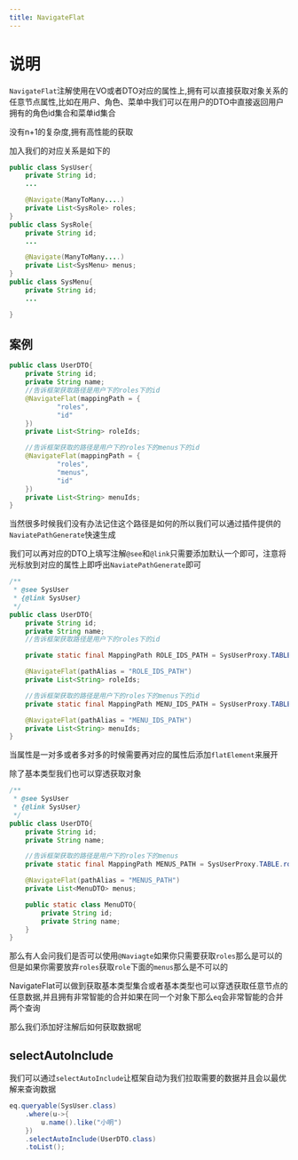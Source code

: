 ```yaml
---
title: NavigateFlat
---
```


# 说明
`NavigateFlat`注解使用在VO或者DTO对应的属性上,拥有可以直接获取对象关系的任意节点属性,比如在用户、角色、菜单中我们可以在用户的DTO中直接返回用户拥有的角色id集合和菜单id集合

没有n+1的复杂度,拥有高性能的获取

加入我们的对应关系是如下的
```java
public class SysUser{
    private String id;
    ...

    @Navigate(ManyToMany....)
    private List<SysRole> roles;
}
public class SysRole{
    private String id;
    ...

    @Navigate(ManyToMany....)
    private List<SysMenu> menus;
}
public class SysMenu{
    private String id;
    ...

}
```


## 案例

```java
public class UserDTO{
    private String id;
    private String name;
    //告诉框架获取路径是用户下的roles下的id
    @NavigateFlat(mappingPath = {
            "roles",
            "id"
    })
    private List<String> roleIds;

    //告诉框架获取的路径是用户下的roles下的menus下的id
    @NavigateFlat(mappingPath = {
            "roles",
            "menus",
            "id"
    })
    private List<String> menuIds;
}

```
当然很多时候我们没有办法记住这个路径是如何的所以我们可以通过插件提供的`NaviatePathGenerate`快速生成

我们可以再对应的DTO上填写注解`@see`和`@link`只需要添加默认一个即可，注意将光标放到对应的属性上即呼出`NaviatePathGenerate`即可
```java
/**
 * @see SysUser
 * {@link SysUser}
 */
public class UserDTO{
    private String id;
    private String name;
    //告诉框架获取路径是用户下的roles下的id

    private static final MappingPath ROLE_IDS_PATH = SysUserProxy.TABLE.roles().flatElement().id();

    @NavigateFlat(pathAlias = "ROLE_IDS_PATH")
    private List<String> roleIds;

    //告诉框架获取的路径是用户下的roles下的menus下的id
    private static final MappingPath MENU_IDS_PATH = SysUserProxy.TABLE.roles().flatElement().menus().flatElement().id();

    @NavigateFlat(pathAlias = "MENU_IDS_PATH")
    private List<String> menuIds;
}
```
当属性是一对多或者多对多的时候需要再对应的属性后添加`flatElement`来展开

除了基本类型我们也可以穿透获取对象


```java
/**
 * @see SysUser
 * {@link SysUser}
 */
public class UserDTO{
    private String id;
    private String name;

    //告诉框架获取的路径是用户下的roles下的menus
    private static final MappingPath MENUS_PATH = SysUserProxy.TABLE.roles().flatElement().menus().flatElement();

    @NavigateFlat(pathAlias = "MENUS_PATH")
    private List<MenuDTO> menus;

    public static class MenuDTO{
        private String id;
        private String name;
    }
}
```
那么有人会问我们是否可以使用`@Naviagte`如果你只需要获取`roles`那么是可以的但是如果你需要放弃`roles`获取`role`下面的`menus`那么是不可以的

NavigateFlat可以做到获取基本类型集合或者基本类型也可以穿透获取任意节点的任意数据,并且拥有非常智能的合并如果在同一个对象下那么`eq`会非常智能的合并两个查询


那么我们添加好注解后如何获取数据呢

## selectAutoInclude
我们可以通过`selectAutoInclude`让框架自动为我们拉取需要的数据并且会以最优解来查询数据
```java
eq.queryable(SysUser.class)
    .where(u->{
        u.name().like("小明")
    })
    .selectAutoInclude(UserDTO.class)
    .toList();
```